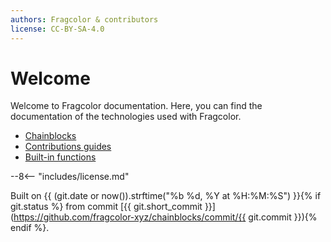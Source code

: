 ```yaml
---
authors: Fragcolor & contributors
license: CC-BY-SA-4.0
---
```


# Welcome

Welcome to Fragcolor documentation. Here, you can find the documentation of the technologies used with Fragcolor.

- [Chainblocks](./blocks/)
- [Contributions guides](./contribute/)
- [Built-in functions](./functions/)

--8<-- "includes/license.md"

Built on {{ (git.date or now()).strftime("%b %d, %Y at %H:%M:%S") }}{% if git.status %} from commit [{{ git.short_commit }}](https://github.com/fragcolor-xyz/chainblocks/commit/{{ git.commit }}){% endif %}.
